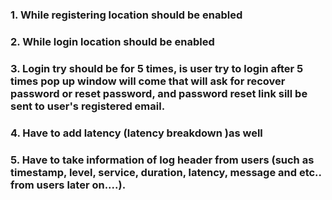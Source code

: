 ### 1.  While registering location should be enabled
### 2. While login location should be enabled
### 3. Login try should be for 5 times, is user try to login after 5 times pop up window will come that will ask for recover password or reset password, and password reset link sill be sent to user's registered email.

### 4. Have to add latency (latency breakdown )as well 


### 5. Have to take information of log header from users (such as timestamp, level, service, duration, latency, message and etc.. from users later on....).



